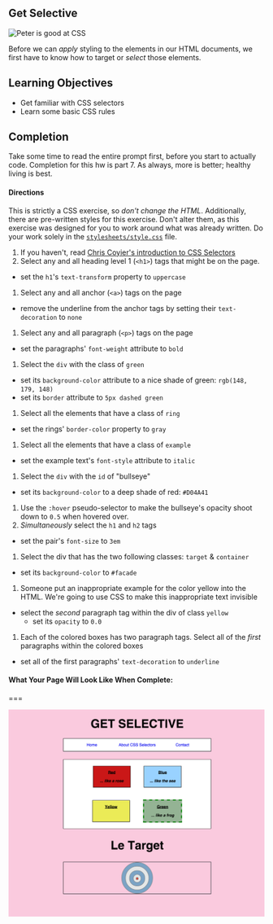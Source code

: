 ## Get Selective

![Peter is good at CSS](http://media.giphy.com/media/5pxnxdzdZfXFK/giphy.gif)

Before we can *apply* styling to the elements in our HTML documents, we first have to know how to target or *select* those elements.

## Learning Objectives

- Get familiar with CSS selectors
- Learn some basic CSS rules

## Completion

Take some time to read the entire prompt first, before you start to actually code. Completion for this hw is part 7. As always, more is better; healthy living is best.

#### Directions

This is strictly a CSS exercise, so *don't change the HTML*. Additionally, there are pre-written styles for this exercise. Don't alter them, as this exercise was designed for you to work around what was already written. Do your work solely in the [`stylesheets/style.css`](stylesheets/style.css) file.

1. If you haven't, read [Chris Coyier's introduction to CSS Selectors](http://CSS-tricks.com/how-css-selectors-work/)
1. Select any and all heading level 1 (`<h1>`) tags that might be on the page.
  - set the `h1`'s `text-transform` property to `uppercase`
1. Select any and all anchor (`<a>`) tags on the page
  - remove the underline from the anchor tags by setting their `text-decoration` to `none`
1. Select any and all paragraph (`<p>`) tags on the page
  - set the paragraphs' `font-weight` attribute to `bold`
1. Select the `div` with the class of `green`
  - set its `background-color` attribute to a nice shade of green: `rgb(148, 179, 148)`
  - set its `border` attribute to `5px dashed green`
1. Select all the elements that have a class of `ring`
  - set the rings' `border-color` property to `gray`
1. Select all the elements that have a class of `example`
  - set the example text's `font-style` attribute to `italic`
1. Select the `div` with the `id` of "bullseye"
  - set its `background-color` to a deep shade of red: `#D04A41`
1. Use the `:hover` pseudo-selector to make the bullseye's opacity shoot down to `0.5` when hovered over.
1. *Simultaneously* select the `h1` and `h2` tags
  - set the pair's `font-size` to `3em`
1. Select the div that has the two following classes: `target` & `container`
  - set its `background-color` to `#facade`
1. Someone put an inappropriate example for the color yellow into the HTML. We're going to use CSS to make this inappropriate text invisible
  - select the *second* paragraph tag within the div of class `yellow`
    - set its `opacity` to `0.0`
1. Each of the colored boxes has two paragraph tags. Select all of the *first* paragraphs within the colored boxes
  - set all of the first paragraphs' `text-decoration` to `underline`

#### What Your Page Will Look Like When Complete:

===

![image](complete.png)
